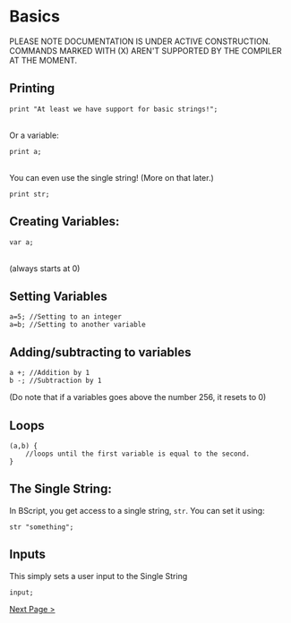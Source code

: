 # Basics

PLEASE NOTE DOCUMENTATION IS UNDER ACTIVE CONSTRUCTION. COMMANDS MARKED WITH (X) AREN'T SUPPORTED BY THE COMPILER AT THE MOMENT.

## Printing<br>
````
print "At least we have support for basic strings!";
````
<br>Or a variable:<br>
````
print a;
````
<br>You can even use the single string! (More on that later.)<br>
````
print str;
````

## Creating Variables:<br>
````
var a;
````
<br>(always starts at 0)

## Setting Variables

````
a=5; //Setting to an integer
a=b; //Setting to another variable
````

## Adding/subtracting to variables

````
a +; //Addition by 1
b -; //Subtraction by 1
````
(Do note that if a variables goes above the number 256, it resets to 0)

## Loops
````
(a,b) {
    //loops until the first variable is equal to the second.
}
````

## The Single String:
In BScript, you get access to a single string, `str`. You can set it using:
````
str "something";
````

## Inputs

This simply sets a user input to the Single String

````
input;
````

[Next Page >](Functions.md)